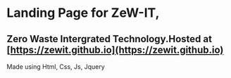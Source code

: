 # Landing Page for ZeW-IT, 
## Zero Waste Intergrated Technology.Hosted at [https://zewit.github.io](https://zewit.github.io)

Made using Html, Css, Js, Jquery 